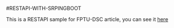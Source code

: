 #RESTAPI-WITH-SRPINGBOOT

This is a RESTAPI sample for FPTU-DSC article, you can see it [here](https://fptudsc.notion.site/API-and-Web-service-7080faca4e1045e4a63e1f7af53117c4)
